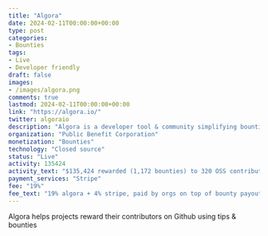 ```yaml
---
title: "Algora"
date: 2024-02-11T00:00:00+00:00
type: post
categories:
- Bounties
tags:
- Live
- Developer friendly
draft: false
images:
- /images/algora.png
comments: true
lastmod: 2024-02-11T00:00:00+00:00
link: "https://algora.io/"
twitter: algoraio
description: "Algora is a developer tool & community simplifying bounties, hiring & open source sustainability."
organization: "Public Benefit Corporation"
monetization: "Bounties"
technology: "Closed source"
status: "Live"
activity: 135424
activity_text: "$135,424 rewarded (1,172 bounties) to 320 OSS contributors from 55 countries"
payment_services: "Stripe"
fee: "19%"
fee_text: "19% algora + 4% stripe, paid by orgs on top of bounty payouts"
---
```


Algora helps projects reward their contributors on Github using tips & bounties<!--more-->

